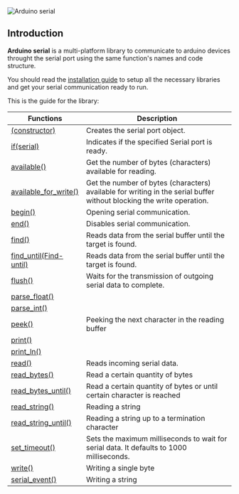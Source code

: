 <img src="https://github.com/deempalme/arduino_serial/wiki/images/logo.jpg" alt="Arduino serial">

## Introduction

**Arduino serial** is a multi-platform library to communicate to arduino devices throught the serial port using the same function's names and code structure.

You should read the <a href="https://github.com/deempalme/arduino_serial/wiki/Installation-guide">installation guide</a> to setup all the necessary libraries and get your serial communication ready to run.

This is the guide for the library:

| Functions | Description |
|---        | ---         |
| [(constructor)](https://github.com/deempalme/arduino_serial/wiki/Constructor) | Creates the serial port object. |
| [if(serial)](https://github.com/deempalme/arduino_serial/wiki/Serial) | Indicates if the specified Serial port is ready. |
| [available()](https://github.com/deempalme/arduino_serial/wiki/Available) | Get the number of bytes (characters) available for reading. |
| [available_for_write()](https://github.com/deempalme/arduino_serial/wiki/Available-for-write) | Get the number of bytes (characters) available for writing in the serial buffer without blocking the write operation. |
| [begin()](https://github.com/deempalme/arduino_serial/wiki/Begin) | Opening serial communication. |
| [end()](https://github.com/deempalme/arduino_serial/wiki/End) | Disables serial communication. |
| [find()](https://github.com/deempalme/arduino_serial/wiki/Find) | Reads data from the serial buffer until the target is found. |
| [find_until(Find-until)](https://github.com/deempalme/arduino_serial/wiki/Find-until) | Reads data from the serial buffer until the target is found. |
| [flush()](https://github.com/deempalme/arduino_serial/wiki/Flush) | Waits for the transmission of outgoing serial data to complete. |
| [parse_float()](https://github.com/deempalme/arduino_serial/wiki/Parse-float) |  |
| [parse_int()](https://github.com/deempalme/arduino_serial/wiki/Parse-int) |  |
| [peek()](https://github.com/deempalme/arduino_serial/wiki/Peek) | Peeking the next character in the reading buffer |
| [print()](https://github.com/deempalme/arduino_serial/wiki/Print) |  |
| [print_ln()](https://github.com/deempalme/arduino_serial/wiki/Print-line) |  |
| [read()](https://github.com/deempalme/arduino_serial/wiki/Read) | Reads incoming serial data. |
| [read_bytes()](https://github.com/deempalme/arduino_serial/wiki/Read-bytes) | Read a certain quantity of bytes |
| [read_bytes_until()](https://github.com/deempalme/arduino_serial/wiki/Read-bytes-until) | Read a certain quantity of bytes or until certain character is reached |
| [read_string()](https://github.com/deempalme/arduino_serial/wiki/Read-string) | Reading a string |
| [read_string_until()](https://github.com/deempalme/arduino_serial/wiki/Read-string-until) | Reading a string up to a termination character |
| [set_timeout()](https://github.com/deempalme/arduino_serial/wiki/Set-timeout) | Sets the maximum milliseconds to wait for serial data. It defaults to 1000 milliseconds. |
| [write()](https://github.com/deempalme/arduino_serial/wiki/Write) | Writing a single byte |
| [serial_event()](https://github.com/deempalme/arduino_serial/wiki/Serial-event) | Writing a string |
